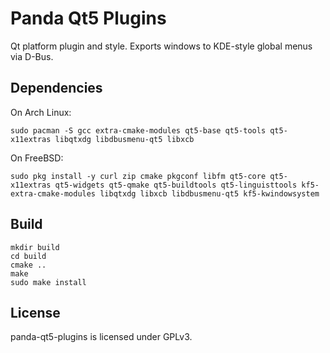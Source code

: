 # Panda Qt5 Plugins

Qt platform plugin and style. Exports windows to KDE-style global menus via D-Bus.

## Dependencies

On Arch Linux:

```
sudo pacman -S gcc extra-cmake-modules qt5-base qt5-tools qt5-x11extras libqtxdg libdbusmenu-qt5 libxcb
```

On FreeBSD:

```
sudo pkg install -y curl zip cmake pkgconf libfm qt5-core qt5-x11extras qt5-widgets qt5-qmake qt5-buildtools qt5-linguisttools kf5-extra-cmake-modules libqtxdg libxcb libdbusmenu-qt5 kf5-kwindowsystem
```

## Build

```shell
mkdir build
cd build
cmake ..
make
sudo make install
```

## License

panda-qt5-plugins is licensed under GPLv3.

